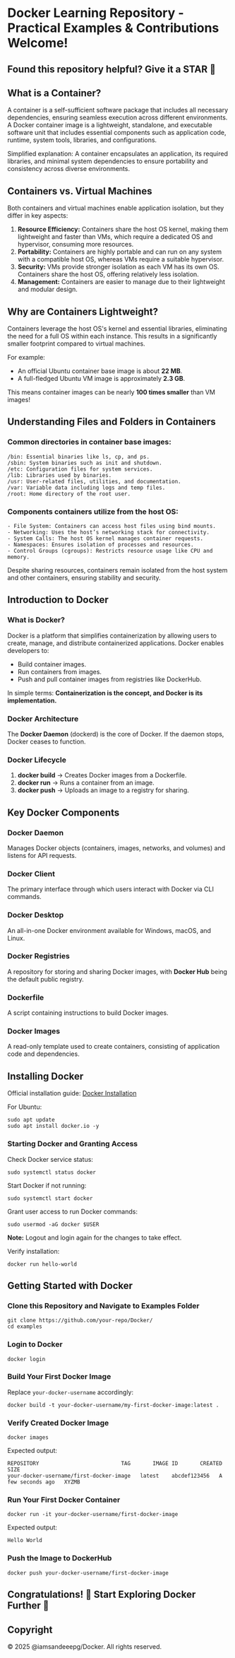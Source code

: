 # Docker Learning Repository - Practical Examples & Contributions Welcome!

## Found this repository helpful? Give it a STAR 🌟

## What is a Container?

A container is a self-sufficient software package that includes all necessary dependencies, ensuring seamless execution across different environments. A Docker container image is a lightweight, standalone, and executable software unit that includes essential components such as application code, runtime, system tools, libraries, and configurations.

Simplified explanation:
A container encapsulates an application, its required libraries, and minimal system dependencies to ensure portability and consistency across diverse environments.

## Containers vs. Virtual Machines

Both containers and virtual machines enable application isolation, but they differ in key aspects:

1. **Resource Efficiency:** Containers share the host OS kernel, making them lightweight and faster than VMs, which require a dedicated OS and hypervisor, consuming more resources.
2. **Portability:** Containers are highly portable and can run on any system with a compatible host OS, whereas VMs require a suitable hypervisor.
3. **Security:** VMs provide stronger isolation as each VM has its own OS. Containers share the host OS, offering relatively less isolation.
4. **Management:** Containers are easier to manage due to their lightweight and modular design.

## Why are Containers Lightweight?

Containers leverage the host OS's kernel and essential libraries, eliminating the need for a full OS within each instance. This results in a significantly smaller footprint compared to virtual machines.

For example:
- An official Ubuntu container base image is about **22 MB**.
- A full-fledged Ubuntu VM image is approximately **2.3 GB**.

This means container images can be nearly **100 times smaller** than VM images!

## Understanding Files and Folders in Containers

### Common directories in container base images:
```
/bin: Essential binaries like ls, cp, and ps.
/sbin: System binaries such as init and shutdown.
/etc: Configuration files for system services.
/lib: Libraries used by binaries.
/usr: User-related files, utilities, and documentation.
/var: Variable data including logs and temp files.
/root: Home directory of the root user.
```

### Components containers utilize from the host OS:
```
- File System: Containers can access host files using bind mounts.
- Networking: Uses the host’s networking stack for connectivity.
- System Calls: The host OS kernel manages container requests.
- Namespaces: Ensures isolation of processes and resources.
- Control Groups (cgroups): Restricts resource usage like CPU and memory.
```

Despite sharing resources, containers remain isolated from the host system and other containers, ensuring stability and security.

## Introduction to Docker

### What is Docker?
Docker is a platform that simplifies containerization by allowing users to create, manage, and distribute containerized applications. Docker enables developers to:
- Build container images.
- Run containers from images.
- Push and pull container images from registries like DockerHub.

In simple terms:
**Containerization is the concept, and Docker is its implementation.**

### Docker Architecture

The **Docker Daemon** (dockerd) is the core of Docker. If the daemon stops, Docker ceases to function.

### Docker Lifecycle

1. **docker build** → Creates Docker images from a Dockerfile.
2. **docker run** → Runs a container from an image.
3. **docker push** → Uploads an image to a registry for sharing.

## Key Docker Components

### Docker Daemon
Manages Docker objects (containers, images, networks, and volumes) and listens for API requests.

### Docker Client
The primary interface through which users interact with Docker via CLI commands.

### Docker Desktop
An all-in-one Docker environment available for Windows, macOS, and Linux.

### Docker Registries
A repository for storing and sharing Docker images, with **Docker Hub** being the default public registry.

### Dockerfile
A script containing instructions to build Docker images.

### Docker Images
A read-only template used to create containers, consisting of application code and dependencies.

## Installing Docker

Official installation guide: [Docker Installation](https://docs.docker.com/get-docker/)

For Ubuntu:
```
sudo apt update
sudo apt install docker.io -y
```

### Starting Docker and Granting Access

Check Docker service status:
```
sudo systemctl status docker
```

Start Docker if not running:
```
sudo systemctl start docker
```

Grant user access to run Docker commands:
```
sudo usermod -aG docker $USER
```
**Note:** Logout and login again for the changes to take effect.

Verify installation:
```
docker run hello-world
```

## Getting Started with Docker

### Clone this Repository and Navigate to Examples Folder
```
git clone https://github.com/your-repo/Docker/
cd examples
```

### Login to Docker
```
docker login
```

### Build Your First Docker Image
Replace `your-docker-username` accordingly:
```
docker build -t your-docker-username/my-first-docker-image:latest .
```

### Verify Created Docker Image
```
docker images
```
Expected output:
```
REPOSITORY                          TAG       IMAGE ID       CREATED         SIZE
your-docker-username/first-docker-image   latest    abcdef123456   A few seconds ago   XYZMB
```

### Run Your First Docker Container
```
docker run -it your-docker-username/first-docker-image
```
Expected output:
```
Hello World
```

### Push the Image to DockerHub
```
docker push your-docker-username/first-docker-image
```

## Congratulations! 🎉 Start Exploring Docker Further 🚀

## Copyright
© 2025 @iamsandeeepg/Docker. All rights reserved.
